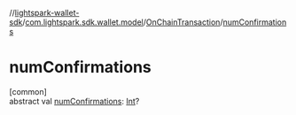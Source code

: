 //[lightspark-wallet-sdk](../../../index.md)/[com.lightspark.sdk.wallet.model](../index.md)/[OnChainTransaction](index.md)/[numConfirmations](num-confirmations.md)

# numConfirmations

[common]\
abstract val [numConfirmations](num-confirmations.md): [Int](https://kotlinlang.org/api/latest/jvm/stdlib/kotlin/-int/index.html)?
